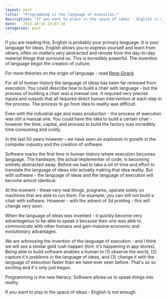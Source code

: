 ```yaml
---
layout: post
title:  "Programming is the language of execution."
description: "If you want to place in the space of ideas - English is not enough."
date:   2013-10-14 23:07:10
categories: post
---
```


If you are reading this, English is probably your primary language. It is your language for ideas. English allows you to express yourself and learn from others, often on matters very abstracted and remote from the day-to-day material things that surround us. This is incredibly powerful. The invention of language begot the creation of culture.

For more theories on the origin of language - read [Rene Girard](http://en.wikipedia.org/wiki/Ren%C3%A9_Girard).

For all of human history the language of ideas has been far removed from execution. You could describe how to build a chair with language - but the process of building a chair was a manual one. It required very precise inputs and outputs that all required direct human intervention at each step in the process. The process to go from idea to reality was difficult.

Even with the industrial age and mass production - the process of execution was still a manual one. You could have the idea to build a certain chair - however the time, capital, and process to build the factory was incredibly time consuming and costly.

In the last 50 years however - we have seen an explosion in growth in the computer industry and the creation of software.

Software marks the first time in human history where execution becomes language. The hardware, the actual implementer of code, is becoming entirely abstracted away. Before we had to take a lot of time and effort to translate the language of ideas into actually making that idea reality.  But with software - the language of ideas and the language of execution will become almost identical.

At the moment - these very real things, programs, operate solely on machines that are able to run them. For example, you can still not build a chair with software. However - with the advent of 3d printing - this will change very soon.

When the language of ideas was invented - it quickly become very advantageous to be able to speak it because then one was able to communicate with other humans and gain massive economic and evolutionary advantages.

We are witnessing the invention of the language of execution - and I think we will see a similar gold rush happen (hint: it's happening in app stores). Being able to build software enables a human to (1) observe the world, (2) capture it's problems in the language of ideas, and (3) change it with the language of execution faster than we have ever seen before. That's so so exciting and it's only just begun.

Programming is the new literacy. Software allows us to speak things into reality.

If you want to play in the space of ideas - English is not enough.
